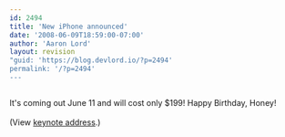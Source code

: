 ```yaml
---
id: 2494
title: 'New iPhone announced'
date: '2008-06-09T18:59:00-07:00'
author: 'Aaron Lord'
layout: revision
"guid: 'https://blog.devlord.io/?p=2494'
permalink: '/?p=2494'
---
```


<p class="mobile-photo"><a href="http://bp1.blogger.com/_sH6xfvKcA4g/SE196Y2l-9I/AAAAAAAAAAM/5yz96RIX-Rw/s1600-h/photo-757125.jpg"><img src="http://bp1.blogger.com/_sH6xfvKcA4g/SE196Y2l-9I/AAAAAAAAAAM/5yz96RIX-Rw/s320/photo-757125.jpg" alt="" border="0" /></a></p>It's coming out June 11 and will cost only $199! Happy Birthday, Honey!<br /><br />(View <a href="http://events.apple.com.edgesuite.net/0806wdt546x/event/index.html">keynote address</a>.)<div class="blogger-post-footer"></div>